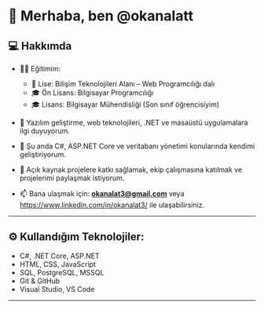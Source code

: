 # 👋 Merhaba, ben @okanalatt

## 💻 Hakkımda

- 👨‍🎓 Eğitimim:
  - 🏫 Lise: Bilişim Teknolojileri Alanı – Web Programcılığı dalı
  - 🎓 Ön Lisans: Bilgisayar Programcılığı
  - 🎓 Lisans: Bilgisayar Mühendisliği (Son sınıf öğrencisiyim)

- 👀 Yazılım geliştirme, web teknolojileri, .NET ve masaüstü uygulamalara ilgi duyuyorum.

- 🌱 Şu anda C#, ASP.NET Core ve veritabanı yönetimi konularında kendimi geliştiriyorum.

- 💞️ Açık kaynak projelere katkı sağlamak, ekip çalışmasına katılmak ve projelerimi paylaşmak istiyorum.

- 📫 Bana ulaşmak için: **okanalat3@gmail.com** veya https://www.linkedin.com/in/okanalat3/ ile ulaşabilirsiniz.

---

## ⚙️ Kullandığım Teknolojiler:
- C#, .NET Core, ASP.NET
- HTML, CSS, JavaScript
- SQL, PostgreSQL, MSSQL
- Git & GitHub
- Visual Studio, VS Code

---
